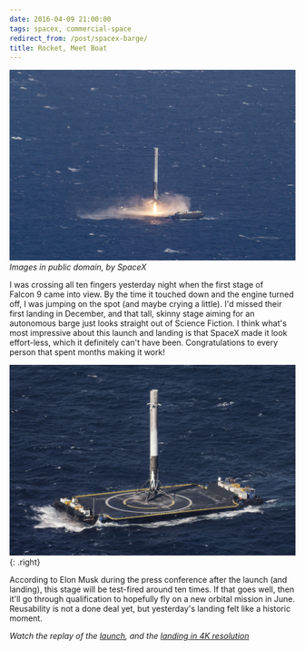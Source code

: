 ```yaml
---
date: 2016-04-09 21:00:00
tags: spacex, commercial-space
redirect_from: /post/spacex-barge/
title: Rocket, Meet Boat
---
```


![Falcon 9 coming in][i-landing]
_Images in public domain, by SpaceX_

I was crossing all ten fingers yesterday night when the first stage of Falcon&nbsp;9 came into view. By the time it touched down and the engine turned off, I was jumping on the spot (and maybe crying a little). I'd missed their first landing in December, and that tall, skinny stage aiming for an autonomous barge just looks straight out of Science Fiction. I think what's most impressive about this launch and landing is that SpaceX made it look effort-less, which it definitely can't have been. Congratulations to every person that spent months making it work!

![Falcon&nbsp;9, on a boat][i-imonaboat]{: .right}

According to Elon Musk during the press conference after the launch (and landing), this stage will be test-fired around ten times. If that goes well, then it'll go through qualification to hopefully fly on a new orbital mission in June. Reusability is not a done deal yet, but yesterday's landing felt like a historic moment.

_Watch the replay of the [launch][launch], and the [landing in 4K resolution][landing]_

[i-landing]: /static/media/2016/04/ocisly-1.jpg
[i-imonaboat]: /static/media/2016/04/ocisly-2.jpg

[launch]: https://www.youtube.com/watch?v=C_Gmgj3N_Z0
[landing]: https://www.youtube.com/watch?v=sYmQQn_ZSys
